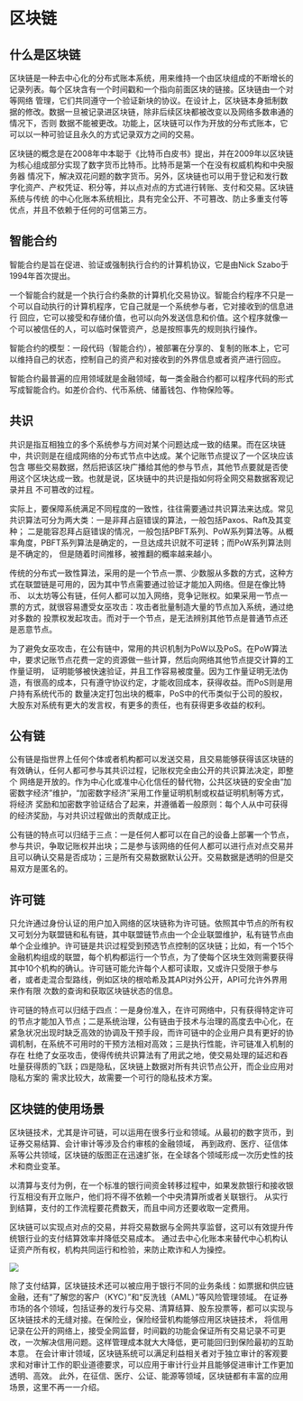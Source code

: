 # 区块链

## 什么是区块链

区块链是一种去中心化的分布式账本系统，用来维持一个由区块组成的不断增长的记录列表。每个区块含有一个时间戳和一个指向前面区块的链接。区块链由一个对等网络
管理，它们共同遵守一个验证新块的协议。在设计上，区块链本身抵制数据的修改。数据一旦被记录进区块链，除非后续区块都被改变以及网络多数串通的情况下，否则
数据不能被更改。功能上，区块链可以作为开放的分布式账本，它可以以一种可验证且永久的方式记录双方之间的交易。

区块链的概念是在2008年中本聪于《比特币白皮书》提出，并在2009年以区块链为核心组成部分实现了数字货币比特币。比特币是第一个在没有权威机构和中央服务器
情况下，解决双花问题的数字货币。另外，区块链也可以用于登记和发行数字化资产、产权凭证、积分等，并以点对点的方式进行转账、支付和交易。区块链系统与传统
的中心化账本系统相比，具有完全公开、不可篡改、防止多重支付等优点，并且不依赖于任何的可信第三方。

## 智能合约

智能合约是旨在促进、验证或强制执行合约的计算机协议，它是由Nick Szabo于1994年首次提出。

一个智能合约就是一个执行合约条款的计算机化交易协议。智能合约程序不只是一个可以自动执行的计算机程序，它自己就是一个系统参与者，它对接收到的信息进行
回应，它可以接受和存储价值，也可以向外发送信息和价值。这个程序就像一个可以被信任的人，可以临时保管资产，总是按照事先的规则执行操作。

智能合约的模型：一段代码（智能合约），被部署在分享的、复制的账本上，它可以维持自己的状态，控制自己的资产和对接收到的外界信息或者资产进行回应。

智能合约最普遍的应用领域就是金融领域，每一类金融合约都可以程序代码的形式写成智能合约。如差价合约、代币系统、储蓄钱包、作物保险等。

## 共识

共识是指互相独立的多个系统参与方间对某个问题达成一致的结果。而在区块链中，共识则是在组成网络的分布式节点中达成。某个记账节点提议了一个区块应该包含
哪些交易数据，然后把该区块广播给其他的参与节点，其他节点要就是否使用这个区块达成一致。也就是说，区块链中的共识是指如何将全网交易数据客观记录并且
不可篡改的过程。

实际上，要保障系统满足不同程度的一致性，往往需要通过共识算法来达成。常见共识算法可分为两大类：一是非拜占庭错误的算法，一般包括Paxos、Raft及其变种；
二是能容忍拜占庭错误的情况，一般包括PBFT系列、PoW系列算法等。从概率角度，PBFT系列算法是确定的，一旦达成共识就不可逆转；而PoW系列算法则是不确定的，
但是随着时间推移，被推翻的概率越来越小。

传统的分布式一致性算法，采用的是一个节点一票、少数服从多数的方式，这种方式在联盟链是可用的，因为其中节点需要通过验证才能加入网络。但是在像比特币、
以太坊等公有链，任何人都可以加入网络，竞争记账权。如果采用一节点一票的方式，就很容易遭受女巫攻击：攻击者批量制造大量的节点加入系统，通过绝对多数的
投票权发起攻击。而对于一个节点，是无法辨别其他节点是普通节点还是恶意节点。

为了避免女巫攻击，在公有链中，常用的共识机制为PoW以及PoS。在PoW算法中，要求记账节点花费一定的资源做一些计算，然后向网络其他节点提交计算的工作量证明，
证明能够被快速验证，并且工作容易被度量。因为工作量证明无法伪造，有很高的成本，只有遵守协议约定，才能收回成本，获得收益。而PoS则是用户持有系统代币的
数量决定打包出块的概率，PoS中的代币类似于公司的股权，大股东对系统有更大的发言权，有更多的责任，也有获得更多收益的权利。

## 公有链

公有链是指世界上任何个体或者机构都可以发送交易，且交易能够获得该区块链的有效确认，任何人都可参与其共识过程，记账权完全由公开的共识算法决定，即整个
网络是开放的。作为中心化或准中心化信任的替代物，公共区块链的安全由“加密数字经济”维护，“加密数字经济”采用工作量证明机制或权益证明机制等方式，将经济
奖励和加密数字验证结合了起来，并遵循着一般原则：每个人从中可获得的经济奖励，与对共识过程做出的贡献成正比。

公有链的特点可以归结于三点：一是任何人都可以在自己的设备上部署一个节点，参与共识，争取记账权并出块；二是参与该网络的任何人都可以进行点对点交易并且可以确认交易是否成功；三是所有交易数据默认公开。交易数据是透明的但是交易双方是匿名的。

## 许可链

只允许通过身份认证的用户加入网络的区块链称为许可链。依照其中节点的所有权又可划分为联盟链和私有链，其中联盟链节点由一个企业联盟维护，私有链节点由
单个企业维护。许可链是共识过程受到预选节点控制的区块链；比如，有一个15个金融机构组成的联盟，每个机构都运行一个节点，为了使每个区块生效则需要获得
其中10个机构的确认。许可链可能允许每个人都可读取，又或许只受限于参与者，或者走混合型路线，例如区块的根哈希及其API对外公开，API可允许外界用来作有限
次数的查询和获取区块链状态的信息。

许可链的特点可以归结于四点：一是身份准入，在许可网络中，只有获得特定许可的节点才能加入节点；二是系统治理，公有链由于技术与治理的高度去中心化，在
紧急状况出现时缺乏高效的协调及干预手段，而许可链中的企业用户具有更好的协调机制，在系统不可用时的干预方法相对高效；三是执行性能，许可链准入机制的存在
杜绝了女巫攻击，使得传统共识算法有了用武之地，使交易处理的延迟和吞吐量获得质的飞跃；四是隐私，区块链上数据对所有共识节点公开，而企业应用对隐私方案的
需求比较大，故需要一个可行的隐私技术方案。

## 区块链的使用场景

区块链技术，尤其是许可链，可以运用在很多行业和领域。从最初的数字货币，到证券交易结算、会计审计等涉及合约审核的金融领域，
再到政府、医疗、征信体系等公共领域，区块链的版图正在迅速扩张，在全球各个领域形成一次历史性的技术和商业变革。

以清算与支付为例，在一个标准的银行间资金转移过程中，如果发款银行和接收银行互相没有开立账户，他们将不得不依赖一个中央清算所或者关联银行。
从实行到结算，支付的工作流程要花费数天，而且中间方还要收取一定费用。

区块链可以实现点对点的交易，并将交易数据与全网共享监督，这可以有效提升传统银行业的支付结算效率并降低交易成本。
通过去中心化账本来替代中心机构认证资产所有权，机构共同运行和检验，来防止欺诈和人为操控。

![](/img/4e1a2af8fb4b7db9098b371badf76fb8.jpg)

除了支付结算，区块链技术还可以被应用于银行不同的业务条线：如票据和供应链金融，还有“了解您的客户（KYC）”和“反洗钱（AML）”等风险管理领域。
在证券市场的各个领域，包括证券的发行与交易、清算结算、股东投票等，都可以实现与区块链技术的无缝对接。在保险业，保险经营机构能够应用区块链技术，
将信用记录在公开的网络上，接受全网监督，时间戳的功能会保证所有交易记录不可更改，一次解决信用问题。这样管理成本就大大降低，更可能回归到保险最初的互助本意。
在会计审计领域，区块链系统可以满足利益相关者对于独立审计的客观要求和对审计工作的职业道德要求，可以应用于审计行业并且能够促进审计工作更加透明、高效。
此外，在征信、医疗、公证、能源等领域，区块链都有丰富的应用场景，这里不再一一介绍。
